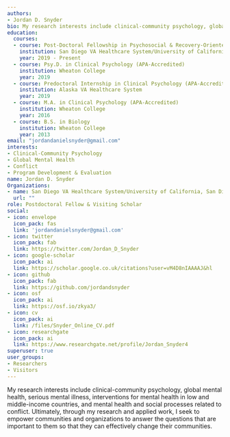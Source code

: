 ```yaml
---
authors:
- Jordan D. Snyder
bio: My research interests include clinical-community psychology, global mental health, serious mental illness, interventions for mental health in low and middle-income countries, and mental health and social processes related to conflict. Ultimately, through my research and applied work, I seek to empower communities and organizations to answer the questions that are important to them so that they can effectively change their communities.
education:
  courses:
  - course: Post-Doctoral Fellowship in Psychosocial & Recovery-Oriented Services
    institution: San Diego VA Healthcare System/University of California, San Diego (UCSD) (APA-Accredited)
    year: 2019 - Present
  - course: Psy.D. in Clinical Psychology (APA-Accredited)
    institution: Wheaton College
    year: 2019
  - course: Predoctoral Internship in Clinical Psychology (APA-Accredited)
    institution: Alaska VA Healthcare System
    year: 2019
  - course: M.A. in Clinical Psychology (APA-Accredited)
    institution: Wheaton College
    year: 2016
  - course: B.S. in Biology
    institution: Wheaton College
    year: 2013
email: "jordandanielsnyder@gmail.com"
interests:
- Clinical-Community Psychology
- Global Mental Health
- Conflict
- Program Development & Evaluation
name: Jordan D. Snyder
Organizations:
- name: San Diego VA Healthcare System/University of California, San Diego (UCSD)
  url: ""
role: Postdoctoral Fellow & Visiting Scholar
social:
- icon: envelope
  icon_pack: fas
  link: 'jordandanielsnyder@gmail.com'
- icon: twitter
  icon_pack: fab
  link: https://twitter.com/Jordan_D_Snyder
- icon: google-scholar
  icon_pack: ai
  link: https://scholar.google.co.uk/citations?user=vM4D8nIAAAAJ&hl
- icon: github
  icon_pack: fab
  link: https://github.com/jordandsnyder
- icon: osf
  icon_pack: ai
  link: https://osf.io/zkya3/    
- icon: cv
  icon_pack: ai
  link: /files/Snyder_Online_CV.pdf
- icon: researchgate
  icon_pack: ai
  link: https://www.researchgate.net/profile/Jordan_Snyder4
superuser: true
user_groups:
- Researchers
- Visitors
---
```


My research interests include clinical-community psychology, global mental health, serious mental illness, interventions for mental health in low and middle-income countries, and mental health and social processes related to conflict. Ultimately, through my research and applied work, I seek to empower communities and organizations to answer the questions that are important to them so that they can effectively change their communities.